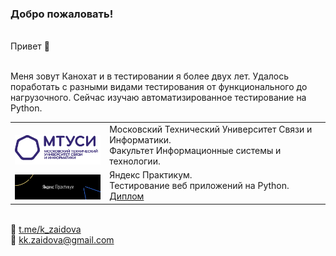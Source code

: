 ### Добро пожаловать!
</br> Привет :wave: 

</br>Меня зовут Канохат и в тестировании я  более двух лет. Удалось поработать с разными видами тестирования от функционального до нагрузочного. Сейчас изучаю автоматизированное тестирование на Python. </br>


<table width="100%" border='0'>
   <tr> 
    <td width="30%" valign="bottom"><img src="/images/MTUCI.png"></td><td valign="middle">Московский Технический Университет Связи и Информатики. </br> Факультет Информационные системы и технологии.</td></tr>
    <tr><td width="30%" valign="bottom"><img src="/images/YP.png"></td><td valign="middle">Яндекс Практикум.</br> Тестирование веб приложений на Python. </br> <a target="_blank" href="https://drive.google.com/drive/folders/1ZsDH2htg-KnpMKEw13LCyubebbB0Sxga?usp=sharing">Диплом</a> </td>
   </tr>
  </table>


</br>:pushpin: <a target="_blank" href="https://t.me/k_zaidova">t.me/k_zaidova</a>
</br>:pushpin: kk.zaidova@gmail.com
